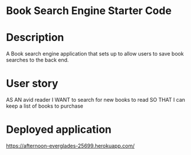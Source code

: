 # Book Search Engine Starter Code

# Description 
A Book search engine application that sets up to allow users to save book searches to the back end.

# User story 
AS AN avid reader
I WANT to search for new books to read
SO THAT I can keep a list of books to purchase

# Deployed application 
https://afternoon-everglades-25699.herokuapp.com/